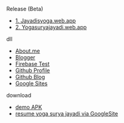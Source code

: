 Release (Beta)
* [1. Jayadisyoga.web.app](https://jayadisyoga.web.app)
* [2. Yogasuryajayadi.web.app](https://yogasuryajayadi.web.app)

dll
* [About.me](https://about.me/ysj)
* [Blogger](https://yogasuryajayadi.blogspot.com)
* [Firebase Test](https://yogasuryaja.web.app)
* [Github Profile](https://github.com/jayadisyoga)
* [Github Blog](https://jayadisyoga.github.io/blogit)
* [Google Sites](https://sites.google.com/view/ysj)

download
* [demo APK](https://raw.githubusercontent.com/jayadisyoga/jayadisyoga.github.io/master/asset/ysj.apk)
* [resume yoga surya jayadi via GoogleSite](https://sites.google.com/view/ysj)

